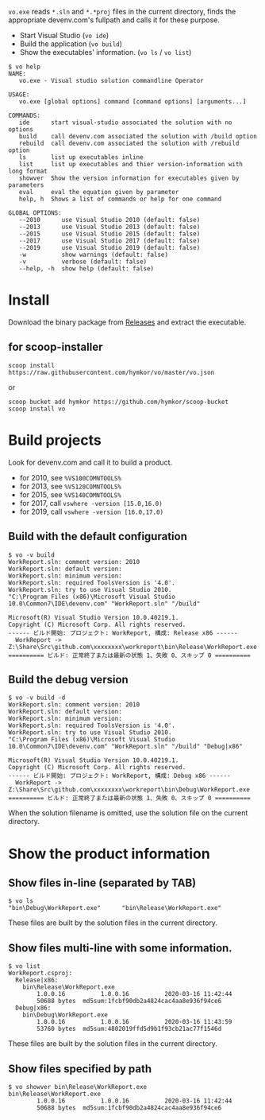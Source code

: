 `vo.exe` reads `*.sln` and `*.*proj` files in the current directory, finds the appropriate devenv.com's fullpath and calls it for these purpose.

- Start Visual Studio (`vo ide`)
- Build the application (`vo build`)
- Show the executables' information. (`vo ls` / `vo list`)

```
$ vo help
NAME:
   vo.exe - Visual studio solution commandline Operator

USAGE:
   vo.exe [global options] command [command options] [arguments...]

COMMANDS:
   ide      start visual-studio associated the solution with no options
   build    call devenv.com associated the solution with /build option
   rebuild  call devenv.com associated the solution with /rebuild option
   ls       list up executables inline
   list     list up executables and thier version-information with long format
   showver  Show the version information for executables given by parameters
   eval     eval the equation given by parameter
   help, h  Shows a list of commands or help for one command

GLOBAL OPTIONS:
   --2010      use Visual Studio 2010 (default: false)
   --2013      use Visual Studio 2013 (default: false)
   --2015      use Visual Studio 2015 (default: false)
   --2017      use Visual Studio 2017 (default: false)
   --2019      use Visual Studio 2019 (default: false)
   -w          show warnings (default: false)
   -v          verbose (default: false)
   --help, -h  show help (default: false)
```

Install
=======

Download the binary package from [Releases](https://github.com/hymkor/vo/releases) and extract the executable.

## for scoop-installer

```
scoop install https://raw.githubusercontent.com/hymkor/vo/master/vo.json
```

or

```
scoop bucket add hymkor https://github.com/hymkor/scoop-bucket
scoop install vo
```

Build projects
==============

Look for devenv.com and call it to build a product.

- for 2010, see `%VS100COMNTOOLS%`
- for 2013, see `%VS120COMNTOOLS%`
- for 2015, see `%VS140COMNTOOLS%`
- for 2017, call `vswhere -version [15.0,16.0)`
- for 2019, call `vswhere -version [16.0,17.0)`


Build with the default configuration
------------------------------------

```
$ vo -v build
WorkReport.sln: comment version: 2010
WorkReport.sln: default version:
WorkReport.sln: minimum version:
WorkReport.sln: required ToolsVersion is '4.0'.
WorkReport.sln: try to use Visual Studio 2010.
"C:\Program Files (x86)\Microsoft Visual Studio 10.0\Common7\IDE\devenv.com" "WorkReport.sln" "/build"

Microsoft(R) Visual Studio Version 10.0.40219.1.
Copyright (C) Microsoft Corp. All rights reserved.
------ ビルド開始: プロジェクト: WorkReport, 構成: Release x86 ------
  WorkReport -> Z:\Share\Src\github.com\xxxxxxxx\workreport\bin\Release\WorkReport.exe
========== ビルド: 正常終了または最新の状態 1、失敗 0、スキップ 0 ==========
```

Build the debug version
-----------------------

```
$ vo -v build -d
WorkReport.sln: comment version: 2010
WorkReport.sln: default version:
WorkReport.sln: minimum version:
WorkReport.sln: required ToolsVersion is '4.0'.
WorkReport.sln: try to use Visual Studio 2010.
"C:\Program Files (x86)\Microsoft Visual Studio 10.0\Common7\IDE\devenv.com" "WorkReport.sln" "/build" "Debug|x86"

Microsoft(R) Visual Studio Version 10.0.40219.1.
Copyright (C) Microsoft Corp. All rights reserved.
------ ビルド開始: プロジェクト: WorkReport, 構成: Debug x86 ------
  WorkReport -> Z:\Share\Src\github.com\xxxxxxxx\workreport\bin\Debug\WorkReport.exe
========== ビルド: 正常終了または最新の状態 1、失敗 0、スキップ 0 ==========
```

When the solution filename is omitted, use the solution file on the current directory.

Show the product information 
============================

Show files in-line (separated by TAB)
-----------------------------------

```
$ vo ls
"bin\Debug\WorkReport.exe"      "bin\Release\WorkReport.exe"
```

These files are built by the solution files in the current directory.

Show files multi-line with some information.
--------------------------------------------

```
$ vo list
WorkReport.csproj:
  Release|x86:
    bin\Release\WorkReport.exe
        1.0.0.16          1.0.0.16          2020-03-16 11:42:44
        50688 bytes  md5sum:1fcbf90db2a4824cac4aa8e936f94ce6
  Debug|x86:
    bin\Debug\WorkReport.exe
        1.0.0.16          1.0.0.16          2020-03-16 11:43:59
        53760 bytes  md5sum:4802019ffd5d9b1f93cb21ac77f1546d
```

These files are built by the solution files in the current directory.


Show files specified by path
----------------------------

```
$ vo showver bin\Release\WorkReport.exe
bin\Release\WorkReport.exe
        1.0.0.16          1.0.0.16          2020-03-16 11:42:44
        50688 bytes  md5sum:1fcbf90db2a4824cac4aa8e936f94ce6
```
